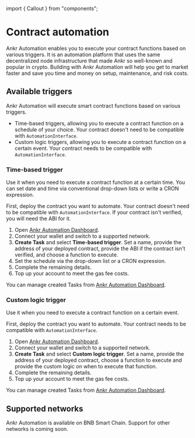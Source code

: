 import { Callout } from "components";

# Contract automation
Ankr Automation enables you to execute your contract functions based on various triggers.
It is an automation platform that uses the same decentralized node infrastructure that made Ankr so well-known and popular in crypto.
Building with Ankr Automation will help you get to market faster and save you time and money on setup, maintenance, and risk costs.

## Available triggers
Ankr Automation will execute smart contract functions based on various triggers.

* Time-based triggers, allowing you to execute a contract function on a schedule of your choice. Your contract doesn't need to be compatible with `AutomationInterface`.
* Custom logic triggers, allowing you to execute a contract function on a certain event. Your contract needs to be compatible with `AutomationInterface`.

### Time-based trigger
Use it when you need to execute a contract function at a certain time.
You can set date and time via conventional drop-down lists or write a CRON expression.

First, deploy the contract you want to automate. Your contract doesn't need to be compatible with `AutomationInterface`.
If your contract isn't verified, you will need the ABI for it.

1. Open [Ankr Automation Dashboard](https://www.ankr.com/automate/dashboard/).
2. Connect your wallet and switch to a supported network.
3. **Create Task** and select **Time-based trigger**. Set a name, provide the address of your deployed contract, provide the ABI if the contract isn't verified, and choose a function to execute. 
4. Set the schedule via the drop-down list or a CRON expression.
5. Complete the remaining details.
6. Top up your account to meet the gas fee costs. 

You can manage created Tasks from [Ankr Automation Dashboard](https://www.ankr.com/automate/dashboard/).

### Custom logic trigger
Use it when you need to execute a contract function on a certain event. 

First, deploy the contract you want to automate. Your contract needs to be compatible with `AutomationInterface`.

1. Open [Ankr Automation Dashboard](https://www.ankr.com/automate/dashboard/).
2. Connect your wallet and switch to a supported network.
3. **Create Task** and select **Custom logic trigger**. Set a name, provide the address of your deployed contract, choose a function to execute and provide the custom logic on when to execute that function.
5. Complete the remaining details.
6. Top up your account to meet the gas fee costs. 

You can manage created Tasks from [Ankr Automation Dashboard](https://www.ankr.com/automate/dashboard/).


## Supported networks
Ankr Automation is available on BNB Smart Chain. Support for other networks is coming soon. 

